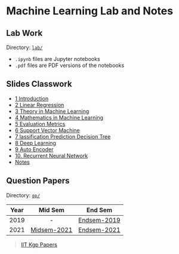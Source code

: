 # Machine Learning Lab and Notes

## Lab Work

Directory: [`lab/`](./lab/)

- `.ipynb` files are Jupyter notebooks
- `.pdf` files are PDF versions of the notebooks

## Slides Classwork

- [1 Introduction](./slides/1._Introduction.pdf)
- [2 Linear Regression](./slides/2._Linear_Regression.pdf)
- [3 Theory in Machine Learning](./slides/3._Theory_in_Machine_Learning.pdf)
- [4 Mathematics in Machine Learning](./slides/4._Mathematics_in_Machine_Learning.pdf)
- [5 Evaluation Metrics](./slides/5._Evaluation_Metrics.pdf)
- [6 Support Vector Machine](./slides/6._Support_Vector_Machine.pdf)
- [7 lassification Prediction Decision Tree](./slides/7_Classification_Prediction_Decision_Tree.pdf)
- [8 Deep Learning](./slides/8._Deep_Learning.pdf)
- [9 Auto Encoder](./slides/9._Auto_Encoder.pdf)
- [10. Recurrent Neural Network](./slides/10._Recurrent_Neural_Network.pdf)
- [Notes](./slides/ML_Notes.pdf)

## Question Papers

Directory: [`qp/`](./qp/)

| Year | Mid Sem | End Sem |
| :---: | :---: | :---: |
| 2019 | - | [Endsem-2019](./qp/Endsem-2019.pdf) |
| 2021 | [Midsem-2021](./qp/Midsem-2021.pdf) | [Endsem-2021](./qp/Endsem-2021.pdf) |

> [IIT Kgp Papers](./qp/iit-kgp/)